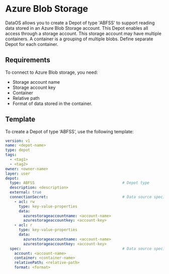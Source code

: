 # Azure Blob Storage

DataOS allows you to create a Depot of type 'ABFSS' to support reading data stored in an Azure Blob Storage account. This Depot enables all access through a storage account. This storage account may have multiple containers. A container is a grouping of multiple blobs. Define separate Depot for each container.

## Requirements

To connect to Azure Blob storage, you need:

- Storage account name
- Storage account key
- Container
- Relative path
- Format of data stored in the container.

## Template

To create a Depot of type ‘ABFSS‘, use the following template:

```yaml
version: v1
name: <depot-name>
type: depot
tags:
  - <tag1>
  - <tag2>
owner: <owner-name>
layer: user
depot:
  type: ABFSS                                       # Depot type
  description: <description>
  external: true
  connectionSecret:                                 # Data source specific configurations
    - acl: rw
      type: key-value-properties
      data:
        azurestorageaccountname: <account-name>
        azurestorageaccountkey: <account-key>
    - acl: r
      type: key-value-properties
      data:
        azurestorageaccountname: <account-name>
        azurestorageaccountkey: <account-key>
  spec:                                             # Data source specific configurations
    account: <account-name>
    container: <container-name>
    relativePath: <relative-path>
    format: <format>
```